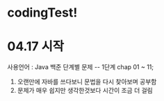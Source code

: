 # codingTest!

# 04.17 시작

사용언어 : Java
백준 단계별 문제 -- 1단계
chap 01 ~ 11;
1. 오랜만에 자바를 쓰다보니 문법을 다시 찾아보며 공부함
2. 문제가 매우 쉽지만 생각한것보다 시간이 조금 더 걸림
